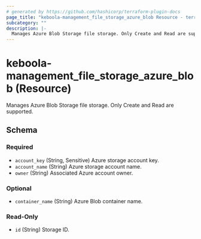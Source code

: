 ```yaml
---
# generated by https://github.com/hashicorp/terraform-plugin-docs
page_title: "keboola-management_file_storage_azure_blob Resource - terraform-provider-keboola-management"
subcategory: ""
description: |-
  Manages Azure Blob Storage file storage. Only Create and Read are supported.
---
```


# keboola-management_file_storage_azure_blob (Resource)

Manages Azure Blob Storage file storage. Only Create and Read are supported.



<!-- schema generated by tfplugindocs -->
## Schema

### Required

- `account_key` (String, Sensitive) Azure storage account key.
- `account_name` (String) Azure storage account name.
- `owner` (String) Associated Azure account owner.

### Optional

- `container_name` (String) Azure Blob container name.

### Read-Only

- `id` (String) Storage ID.
